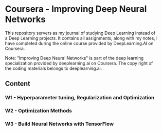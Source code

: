 # Coursera - Improving Deep Neural Networks
This repository servers as my journal of studying Deep Learning instead of a Deep Learning projects. It contains all assignments, along with my notes, I have completed during the online course provided by DeepLearning.AI on Coursera.

Note: "Improving Deep Neural Networks" is part of the deep learning specialization provided by deeplearning.ai on Coursera. The copy right of the coding materials belongs to deeplearning.ai.

## Content
### W1 - Hyperparameter tuning, Regularization and Optimization
### W2 - Optimization Methods
### W3 - Build Neural Networks with TensorFlow
